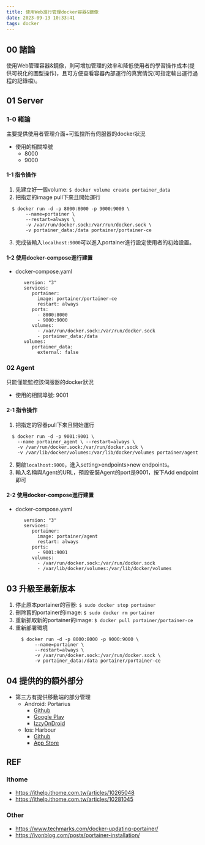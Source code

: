 ```yaml
---
title: 使用Web進行管理docker容器&鏡像
date: 2023-09-13 10:33:41
tags: docker
---
```


## 00 諸論
使用Web管理容器&鏡像，則可增加管理的效率和降低使用者的學習操作成本(提供可視化的圖型操作)，且可方便查看容器內部運行的真實情況(可指定輸出運行過程的記錄檔)。

## 01 Server
### 1-0 緒論
主要提供使用者管理介面+可監控所有伺服器的docker狀況

- 使用的相關埠號
  * 8000
  * 9000

#### 1-1 指令操作
1. 先建立好一個volume: `$ docker volume create portainer_data`
2. 把指定的image pull下來且開始運行
  ```
    $ docker run -d -p 8000:8000 -p 9000:9000 \ 
         --name=portainer \
         --restart=always \
         -v /var/run/docker.sock:/var/run/docker.sock \
         -v portainer_data:/data portainer/portainer-ce
  ```
3. 完成後輸入`localhost:9000`可以進入portainer進行設定使用者的初始設置。

#### 1-2 使用docker-compose進行建置
- docker-compose.yaml
  ```yaml=
     version: "3"
     services:
        portainer:
          image: portainer/portainer-ce
          restart: always
        ports:
          - 8000:8000
          - 9000:9000
        volumes:
          - /var/run/docker.sock:/var/run/docker.sock
          - portainer_data:/data
     volumes:
        portainer_data:
          external: false
   ```

### 02 Agent
只能僅能監控該伺服器的docker狀況

- 使用的相關埠號: 9001

#### 2-1 指令操作
1. 把指定的容器pull下來且開始運行
  ```
    $ docker run -d -p 9001:9001 \
      --name portainer_agent \ --restart=always \
      -v /var/run/docker.sock:/var/run/docker.sock \
      -v /var/lib/docker/volumes:/var/lib/docker/volumes portainer/agent
  ```
2. 開啟`localhost:9000`，進入setting>endpoints>new endpoints。
3. 輸入名稱與Agent的URL，預設安裝Agent的port是9001，按下Add endpoint即可

#### 2-2 使用docker-compose進行建置
- docker-compose.yaml
  ```yaml=
     version: "3"
     services:
        portainer:
          image: portainer/agent
          restart: always
        ports:
          - 9001:9001
        volumes:
          - /var/run/docker.sock:/var/run/docker.sock
          - /var/lib/docker/volumes:/var/lib/docker/volumes
   ```

## 03 升級至最新版本
1. 停止原本portainer的容器: `$ sudo docker stop portainer`
2. 刪除舊的portainer的image: `$ sudo docker rm portainer`
3. 重新抓取新的portainer的image: `$ docker pull portainer/portainer-ce`
4. 重新部署環境
   ```bash=
     $ docker run -d -p 8000:8000 -p 9000:9000 \
          --name=portainer \
          --restart=always \
          -v /var/run/docker.sock:/var/run/docker.sock \
          -v portainer_data:/data portainer/portainer-ce
   ```

## 04 提供的的額外部分
- 第三方有提供移動端的部分管理
  * Android: Portarius
    * [Github](https://github.com/zbejas/portarius)
    * [Google Play](https://play.google.com/store/apps/details?id=si.zbe.portarius&pli=1)
    * [IzzyOnDroid](https://apt.izzysoft.de/fdroid/index/apk/si.zbe.portarius)
  * Ios: Harbour
    * [Github](https://github.com/rrroyal/Harbour)
    * [App Store]() 

## REF

### Ithome
- https://ithelp.ithome.com.tw/articles/10265048
- https://ithelp.ithome.com.tw/articles/10281045

### Other
- https://www.techmarks.com/docker-updating-portainer/
- https://ivonblog.com/posts/portainer-installation/